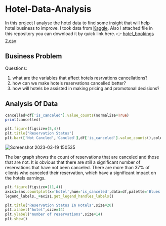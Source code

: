 
# Hotel-Data-Analysis

In this project I analyse the hotel data to find some insight that will help hotel business to improve.
I took data from [Kaggle](https://www.kaggle.com).
Also I attached file in this repository you can download it by quick link here.
:point_right:
[hotel_bookings 2.csv](https://github.com/Engineer-Aman/Hotel-Data-Analysis/files/11010542/hotel_bookings.2.csv)

## Business Problem 
Questions:
1. what are the variables that affect hotels resrvations cancellations? 
2. how can we make hotels reservations cancelled better? 
3. how will hotels be assisted in making pricing and promotonal decisions?

## Analysis Of Data

```ruby
cancelled=df['is_canceled'].value_counts(normalize=True)
print(cancelled)

plt.figure(figsize=(5,4))
plt.title("Reservation Status")
plt.bar(['Not Cancled','Cancled'],df['is_canceled'].value_counts(),color=['cyan','Yellow',])

```

![Screenshot 2023-03-19 150535](https://user-images.githubusercontent.com/126685886/226166305-120c35a4-1754-4fc3-ba4b-95cbaa249779.png)

The bar graph shows the count of reservations that are canceled and those that are not. It is obvious that there are still a significant number of reservations that have not been canceled. There are more than 37% of clients who canceled their reservation, which have a significant impact on the hotels earnings.

```ruby
plt.figure(figsize=(11,4))
axis1=sns.countplot(x='hotel',hue='is_canceled',data=df,palette='Blues')
legend_labels,_=axis1.get_legend_handles_labels()

plt.title("Reservation Status In Hotels",size=20)
plt.xlabel("hotel",size=14)
plt.ylabel("number of reservations",size=14)
plt.show()

```
